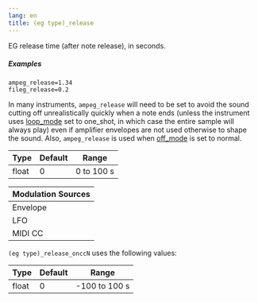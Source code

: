 ```yaml
---
lang: en
title: (eg type)_release
---
```

EG release time (after note release), in seconds.

##### Examples

```
ampeg_release=1.34
fileg_release=0.2
```

In many instruments, `ampeg_release` will need to be set to avoid the sound
cutting off unrealistically quickly when a note ends (unless the instrument uses
[loop_mode](loop_mode) set to one_shot, in which case the entire sample will
always play) even if amplifier envelopes are not used otherwise to shape the
sound. Also, `ampeg_release` is used when [off_mode](off_mode) is set to normal.

| Type  | Default | Range      |
| ---   | ---     | ---        |
| float | 0       | 0 to 100 s |

| Modulation Sources
|           ---
| Envelope | X |
| LFO      | X |
| MIDI CC  | ✓ | (eg type)_release_onccN

`(eg type)_release_onccN` uses the following values:

| Type  | Default | Range         |
| ---   | ---     | ---           |
| float | 0       | -100 to 100 s |
